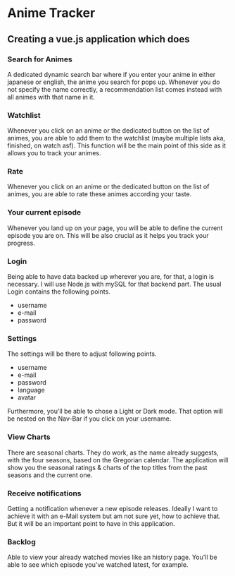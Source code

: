 # Anime Tracker

## Creating a vue.js application which does

### Search for Animes
A dedicated dynamic search bar where if you enter your anime in either japanese or english, the anime you search for pops up. Whenever you do not specify the name correctly, a recommendation list comes instead with all animes with that name in it.
 
### Watchlist
Whenever you click on an anime or the dedicated button on the list of animes, you are able to add them to the watchlist (maybe multiple lists aka, finished, on watch asf). This function will be the main point of this side as it allows you to track your animes. 

### Rate
Whenever you click on an anime or the dedicated button on the list of animes, you are able to rate these animes according your taste.

### Your current episode
Whenever you land up on your page, you will be able to define the current episode you are on. This will be also crucial as it helps you track your progress. 

### Login
Being able to have data backed up wherever you are, for that, a login is necessary. I will use Node.js with mySQL for that backend part. The usual Login contains the following points.
- username
- e-mail
- password

### Settings
The settings will be there to adjust following points.
- username
- e-mail
- password
- language
- avatar

Furthermore, you'll be able to chose a Light or Dark mode. That option will be nested on the Nav-Bar if you click on your username.

### View Charts
There are seasonal charts. They do work, as the name already suggests, with the four seasons, based on the Gregorian calendar. The application will show you the seasonal ratings & charts of the top titles from the past seasons and the current one.

### Receive notifications
Getting a notification whenever a new episode releases. Ideally I want to achieve it with an e-Mail system but am not sure yet, how to achieve that. But it will be an important point to have in this application.

### Backlog
Able to view your already watched movies like an history page. You'll be able to see which episode you've watched latest, for example. 
